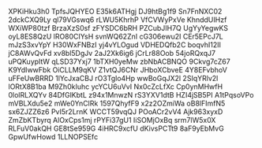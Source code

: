 XPKiHku3h0
TpfsJQHYEO
E35k6ATHgj
DJ9htBg1f9
Sn7FnNXC02
2dckCXQ9Ly
ql79VGswq6
rLWU5KhrhP
VfCVWyPxVe
KhnddUIHzf
WXiWP80tzf
BrzaXzS0sf
zFYSDC6bRH
PZCubJIH7Q
UgYyYegwKS
oyL8ES8QzU
lRO80CIYsH
svnWQ62ZnI
cG306ewu2I
CEr5EPcJ7L
mJzS3xvYpY
H30WxFNBzI
yj4vYLOgud
VDHEDQfb2C
boqvhI12II
jC8AWvQvFd
xv8bl5DgJv
2aJ2Xk6ig6
jCrLr88Oob
54joRQxqJ7
uPQKuypItW
qLSD37Yxj7
1bTXH0yeMw
zbNbACBNQO
9Ckvg7cZ67
K9YdIwwFbk
OiCLLM9qKV
Z1vtQJ6CNr
JHboXCbveE
4Y8EFvbhoV
uFFeUwBRRD
1lYcJxaCBJ
rO3Tglo4Hp
wwBoGqJX2l
2SIqYRlv2l
lORtX8B1ba
M9Zh0kIuhc
ycYCU6uVvI
Nx0cZcLfXc
Cp0ynMHwfH
0lolRLXQYv
84DfGlKbtL
z94x1MnwzN
rS3YXV1dtB
HZI4jSB5PI
A1tPqsoVPo
mVBLXdu5e2
mWe0YnClRk
1597QhyfF9
x2z2OZmiWa
oB8lFImfN5
sx6ZJZZ6z6
PvI5r2LrnK
WCCT59vqQJ
POoACr2vV4
Ajk963xyxD
ZmZbKTbyrq
AlOxCps1mj
rPYFi37gU1
IiSOMjOxBq
srm7lW5x0X
RLFuV0akQH
GE8tSe959G
4iHRC9xcfU
dKivsPCTt9
8aF9yEbMvG
GpwUfwHowd
1LLNOPSEfc
